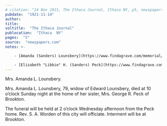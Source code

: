 ```yaml
---
# citation: "14 Nov 1921, The Ithaca Journal, Ithaca NY, p5, newspapers.com."
pubdate:  "1921-11-14"
author: 
title: 
voltitle:  "The Ithaca Journal"
publocation:  "Ithaca  NY"
pages:  "5"
source:  "newspapers.com"
notes: >-

    - [Amanda (Sanders) Lounsbery](https://www.findagrave.com/memorial/89338794/amanda-lounsbery) (12 Oct 1842 to 13 Nov 1921) married [Edward Lounsbery](https://www.findagrave.com/memorial/89338793/edward-lounsbery) (11 Oct 1833 to 27 Nov 1904).

    - [Elizabeth "Libbie" H. (Sanders) Peck](https://www.findagrave.com/memorial/138388479/libbie-h-peck) (05 Nov 1857 to 04 Nov 1929) married [George Riley Peck](https://www.findagrave.com/memorial/20462930/george-riley-peck) (14 May 1851 to 28 Nov 1916).
---
```

Mrs. Amanda L. Lounsbery. 

Mrs. Amanda L. Lounsbery, 79, widow of Edward Lounsbery, died at 10 o’clock Sunday night at the home of her sister, Mrs. George R. Peck of Brookton. 

The funeral will be held at 2 o’clock Wednesday afternoon from the Peck home. Rev. S. A. Worden of this city will officiate. Interment will be at Brookton.

